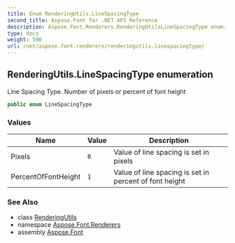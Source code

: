```yaml
---
title: Enum RenderingUtils.LineSpacingType
second_title: Aspose.Font for .NET API Reference
description: Aspose.Font.Renderers.RenderingUtilsLineSpacingType enum. Line Spacing Type. Number of pixels or percent of font height
type: docs
weight: 590
url: /net/aspose.font.renderers/renderingutils.linespacingtype/
---
```

## RenderingUtils.LineSpacingType enumeration

Line Spacing Type. Number of pixels or percent of font height

```csharp
public enum LineSpacingType
```

### Values

| Name | Value | Description |
| --- | --- | --- |
| Pixels | `0` | Value of line spacing is set in pixels |
| PercentOfFontHeight | `1` | Value of line spacing is set in percent of font height |

### See Also

* class [RenderingUtils](../renderingutils/)
* namespace [Aspose.Font.Renderers](../../aspose.font.renderers/)
* assembly [Aspose.Font](../../)


